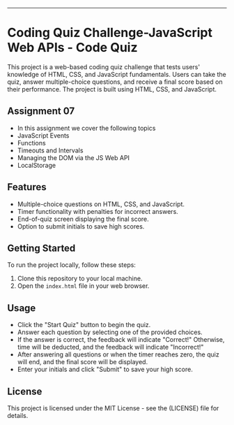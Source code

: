 

---

# Coding Quiz Challenge-JavaScript Web APIs - Code Quiz

This project is a web-based coding quiz challenge that tests users' knowledge of HTML, CSS, and JavaScript fundamentals. Users can take the quiz, answer multiple-choice questions, and receive a final score based on their performance. The project is built using HTML, CSS, and JavaScript.

## Assignment 07
- In this assignment we cover the following topics
- JavaScript Events
- Functions
- Timeouts and Intervals
- Managing the DOM via the JS Web API
- LocalStorage

## Features
- Multiple-choice questions on HTML, CSS, and JavaScript.
- Timer functionality with penalties for incorrect answers.
- End-of-quiz screen displaying the final score.
- Option to submit initials to save high scores.

## Getting Started

To run the project locally, follow these steps:

1. Clone this repository to your local machine.
2. Open the `index.html` file in your web browser.

## Usage

- Click the "Start Quiz" button to begin the quiz.
- Answer each question by selecting one of the provided choices.
- If the answer is correct, the feedback will indicate "Correct!" Otherwise, time will be deducted, and the feedback will indicate "Incorrect!"
- After answering all questions or when the timer reaches zero, the quiz will end, and the final score will be displayed.
- Enter your initials and click "Submit" to save your high score.

## License

This project is licensed under the MIT License - see the (LICENSE) file for details.